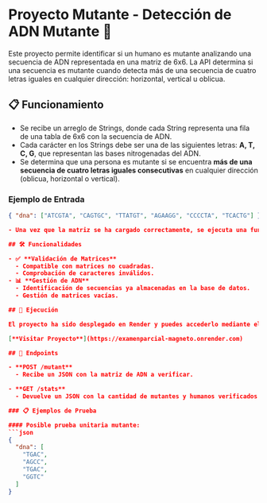 # Proyecto Mutante - Detección de ADN Mutante 🧬

Este proyecto permite identificar si un humano es mutante analizando una secuencia de ADN representada en una matriz de 6x6. La API determina si una secuencia es mutante cuando detecta más de una secuencia de cuatro letras iguales en cualquier dirección: horizontal, vertical u oblicua.

## 📋 Funcionamiento

- Se recibe un arreglo de Strings, donde cada String representa una fila de una tabla de 6x6 con la secuencia de ADN.
- Cada carácter en los Strings debe ser una de las siguientes letras: **A, T, C, G**, que representan las bases nitrogenadas del ADN.
- Se determina que una persona es mutante si se encuentra **más de una secuencia de cuatro letras iguales consecutivas** en cualquier dirección (oblicua, horizontal o vertical).

### Ejemplo de Entrada
```json
{ "dna": ["ATCGTA", "CAGTGC", "TTATGT", "AGAAGG", "CCCCTA", "TCACTG"] }

- Una vez que la matriz se ha cargado correctamente, se ejecuta una función que verifica la presencia de secuencias mutantes y devuelve el resultado al usuario en función de este análisis.

## 🛠️ Funcionalidades

- ✅ **Validación de Matrices**
  - Compatible con matrices no cuadradas.
  - Comprobación de caracteres inválidos.
- 📊 **Gestión de ADN**
  - Identificación de secuencias ya almacenadas en la base de datos.
  - Gestión de matrices vacías.

## 🚀 Ejecución

El proyecto ha sido desplegado en Render y puedes accederlo mediante el siguiente enlace (añadir al final del link /mutant o /stats):

[**Visitar Proyecto**](https://examenparcial-magneto.onrender.com)

## 🔗 Endpoints

- **POST /mutant**
  - Recibe un JSON con la matriz de ADN a verificar.

- **GET /stats**
  - Devuelve un JSON con la cantidad de mutantes y humanos verificados.

### 📋 Ejemplos de Prueba

#### Posible prueba unitaria mutante:
```json
{
  "dna": [
    "TGAC",
    "AGCC",
    "TGAC",
    "GGTC"
  ]
}













